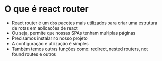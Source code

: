 # O que é react router
- React router é um dos pacotes mais utilizados para criar uma estrutura de rotas em aplicações de react
- Ou seja, permite que nossas SPAs tenham multiplas páginas
- Precisamos instalar no nosso projeto
- A configuração e utilização é simples
- Também temos outras funções como: redirect, nested routers, not found routes e outros